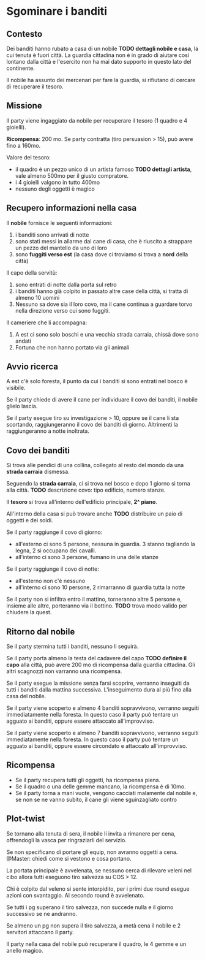 # Sgominare i banditi

## Contesto

Dei banditi hanno rubato a casa di un nobile __TODO dettagli nobile e casa__, la cui tenuta è fuori città. La guardia cittadina non è in grado di aiutare così lontano dalla città e l'esercito non ha mai dato supporto in questo lato del continente.

Il nobile ha assunto dei mercenari per fare la guardia, si rifiutano di cercare di recuperare il tesoro.

## Missione

Il party viene ingaggiato da nobile per recuperare il tesoro (1 quadro e 4 gioielli).

__Ricompensa__: 200 mo. Se party contratta (tiro persuasion > 15), può avere fino a 160mo.

Valore del tesoro:

- il quadro è un pezzo unico di un artista famoso __TODO dettagli artista__, vale almeno 500mo per il giusto compratore.
- i 4 gioielli valgono in tutto 400mo
- nessuno degli oggetti è magico

## Recupero informazioni nella casa

Il __nobile__ fornisce le seguenti informazioni: 

1. i banditi sono arrivati di notte
2. sono stati messi in allarme dal cane di casa, che è riuscito a strappare un pezzo del mantello da uno di loro
3. sono __fuggiti verso est__ (la casa dove ci troviamo si trova a __nord__ della città)

Il capo della servitù:

1. sono entrati di notte dalla porta sul retro
2. i banditi hanno già colpito in passato altre case della città, si tratta di almeno 10 uomini
3. Nessuno sa dove sia il loro covo, ma il cane continua a guardare torvo nella direzione verso cui sono fuggiti.

Il cameriere che li accompagna:

1. A est ci sono solo boschi e una vecchia strada carraia, chissà dove sono andati
2. Fortuna che non hanno portato via gli animali

## Avvio ricerca

A est c'è solo foresta, il punto da cui i banditi si sono entrati nel bosco è visibile.

Se il party chiede di avere il cane per individuare il covo dei banditi, il nobile glielo lascia.

Se il party esegue tiro su investigazione > 10, oppure se il cane li sta scortando, raggiungeranno il covo dei banditi di giorno. Altrimenti la raggiungeranno a notte inoltrata.

## Covo dei banditi

Si trova alle pendici di una collina, collegato al resto del mondo da una __strada carraia__ dismessa.

Seguendo la __strada carraia__, ci si trova nel bosco e dopo 1 giorno si torna alla città.
__TODO__ descrizione covo: tipo edificio, numero stanze.

Il __tesoro__ si trova all'interno dell'edificio principale, __2^ piano__.

All'interno della casa si può trovare anche __TODO__ distribuire un paio di oggetti e dei soldi.

Se il party raggiunge il covo di giorno:

- all'esterno ci sono 5 persone, nessuna in guardia. 3 stanno tagliando la legna, 2 si occupano dei cavalli.
- all'interno ci sono 3 persone, fumano in una delle stanze

Se il party raggiunge il covo di notte:

- all'esterno non c'è nessuno
- all'interno ci sono 10 persone, 2 rimarranno di guardia tutta la notte

Se il party non si infiltra entro il mattino, torneranno altre 5 persone e, insieme alle altre, porteranno via il bottino. __TODO__ trova modo valido per chiudere la quest.

## Ritorno dal nobile

Se il party stermina tutti i banditi, nessuno li seguirà.

Se il party porta almeno la testa del cadavere del capo __TODO definire il capo__ alla città, può avere 200 mo di ricompensa dalla guardia cittadina. Gli altri scagnozzi non varranno una ricompensa.

Se il party esegue la missione senza farsi scoprire, verranno inseguiti da tutti i banditi dalla mattina successiva. L'inseguimento dura al più fino alla casa del nobile.

Se il party viene scoperto e almeno 4 banditi sopravvivono, verranno seguiti immediatamente nella foresta.
In questo caso il party può tentare un agguato ai banditi, oppure essere attaccato all'improvviso.

Se il party viene scoperto e almeno 7 banditi sopravvivono, verranno seguiti immediatamente nella foresta.
In questo caso il party può tentare un agguato ai banditi, oppure essere circondato e attaccato all'improvviso.

## Ricompensa

- Se il party recupera tutti gli oggetti, ha ricompensa piena. 
- Se il quadro o una delle gemme mancano, la ricompensa è di 10mo.
- Se il party torna a mani vuote, vengono cacciati malamente dal nobile e, se non se ne vanno subito, il cane gli viene sguinzagliato contro

## Plot-twist

Se tornano alla tenuta di sera, il nobile li invita a rimanere per cena, offrendogli la vasca per ringraziarli del servizio.

Se non specificano di portare gli equip, non avranno oggetti a cena. @Master: chiedi come si vestono e cosa portano.

La portata principale è avvelenata, se nessuno cerca di rilevare veleni nel cibo allora tutti eseguono tiro salvezza su COS > 12.

Chi è colpito dal veleno si sente intorpidito, per i primi due round esegue azioni con svantaggio. Al secondo round è avvelenato.

Se tutti i pg superano il tiro salvezza, non succede nulla e il giorno successivo se ne andranno.

Se almeno un pg non supera il tiro salvezza, a metà cena il nobile e 2 servitori attaccano il party.

Il party nella casa del nobile può recuperare il quadro, le 4 gemme e un anello magico.
